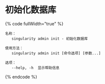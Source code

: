 # 初始化数据库

{% code fullWidth="true" %}
```
名称：
   singularity admin init - 初始化数据库

使用方法：
   singularity admin init [命令选项] [参数...]

选项：
   --help, -h  显示帮助信息
```
{% endcode %}